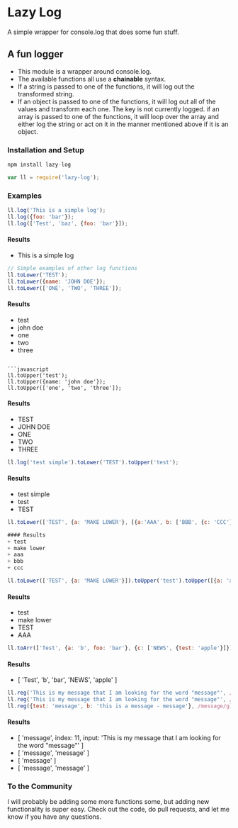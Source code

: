 # Lazy Log

A simple wrapper for console.log that does some fun stuff.

## A fun logger

+ This module is a wrapper around console.log.
+ The available functions all use a **chainable** syntax.
+ If a string is passed to one of the functions, it will log out the transformed string.
+ If an object is passed to one of the functions, it will log out all of the values and transform each one.  The key is not currently logged.
if an array is passed to one of the functions, it will loop over the array and either log the string or act on it in the manner mentioned above if it is an object.

### Installation and Setup

```javascript
npm install lazy-log
```

```javascript
var ll = require('lazy-log');
```

### Examples

```javascript
ll.log('This is a simple log');
ll.log({foo: 'bar'});
ll.log(['Test', 'baz', {foo: 'bar'}]);
```

#### Results
+ This is a simple log

```javascript
// Simple examples of other log functions
ll.toLower('TEST');
ll.toLower({name: 'JOHN DOE'});
ll.toLower(['ONE', 'TWO', 'THREE']);
```

#### Results
+ test
+ john doe
+ one
+ two
+ three
```

```javascript
ll.toUpper('test');
ll.toUpper({name: 'john doe'});
ll.toUpper(['one', 'two', 'three']);
```

#### Results
+ TEST
+ JOHN DOE
+ ONE
+ TWO
+ THREE

```javascript
ll.log('test simple').toLower('TEST').toUpper('test');
```

#### Results
+ test simple
+ test
+ TEST

```javascript
ll.toLower(['TEST', {a: 'MAKE LOWER'}, [{a:'AAA', b: ['BBB', {c: 'CCC'}]}]]);

#### Results
+ test
+ make lower
+ aaa
+ bbb
+ ccc
```

```javascript
ll.toLower(['TEST', {a: 'MAKE LOWER'}]).toUpper('test').toUpper([{a: 'aaa'}]);
```

#### Results
+ test
+ make lower
+ TEST
+ AAA

```javascript
ll.toArr(['Test', {a: 'b', foo: 'bar'}, {c: ['NEWS', {test: 'apple'}]}]);
```

#### Results
+ [ 'Test', 'b', 'bar', 'NEWS', 'apple' ]

```javascript
ll.reg('This is my message that I am looking for the word "message"', /message/i);
ll.reg('This is my message that I am looking for the word "message"', /message/g);
ll.reg({test: 'message', b: 'this is a message - message'}, /message/g);
```

#### Results
+ [ 'message',
  index: 11,
  input: 'This is my message that I am looking for the word "message"' ]
+ [ 'message', 'message' ]
+ [ 'message' ]
+ [ 'message', 'message' ]


### To the Community
I will probably be adding some more functions some, but adding new functionality is super easy.  Check out the code, do pull requests, and let me know if you have any questions.
